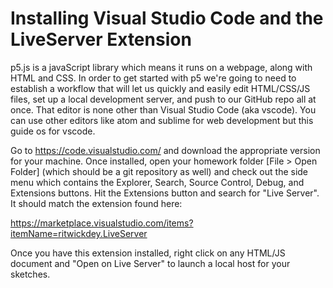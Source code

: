 # Installing Visual Studio Code and the LiveServer Extension

p5.js is a javaScript library which means it runs on a webpage, along with HTML and CSS. In order to get started with p5 we're going to need to establish a workflow that will let us quickly and easily edit HTML/CSS/JS files, set up a local development server, and push to our GitHub repo all at once. That editor is none other than Visual Studio Code (aka vscode). You can use other editors like atom and sublime for web development but this guide os for vscode.


Go to https://code.visualstudio.com/ and download the appropriate version for your machine. Once installed, open your homework folder [File > Open Folder] (which should be a git repository as well) and check out the side menu which contains the Explorer, Search, Source Control, Debug, and Extensions buttons. Hit the Extensions button and search for "Live Server". It should match the extension found here:

https://marketplace.visualstudio.com/items?itemName=ritwickdey.LiveServer

Once you have this extension installed, right click on any HTML/JS document and "Open on Live Server" to launch a local host for your sketches.